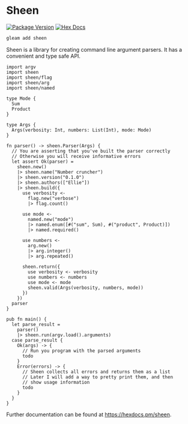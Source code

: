 # Sheen

[![Package Version](https://img.shields.io/hexpm/v/sheen)](https://hex.pm/packages/sheen)
[![Hex Docs](https://img.shields.io/badge/hex-docs-ffaff3)](https://hexdocs.pm/sheen/)

```sh
gleam add sheen
```

Sheen is a library for creating command line argument parsers. It has a convenient and type safe API.

```gleam
import argv
import sheen
import sheen/flag
import sheen/arg
import sheen/named

type Mode {
  Sum
  Product
}

type Args {
  Args(verbosity: Int, numbers: List(Int), mode: Mode)
}

fn parser() -> sheen.Parser(Args) {
  // You are asserting that you've built the parser correctly
  // Otherwise you will receive informative errors
  let assert Ok(parser) =
    sheen.new()
    |> sheen.name("Number cruncher")
    |> sheen.version("0.1.0")
    |> sheen.authors(["Ellie"])
    |> sheen.build({
      use verbosity <-
        flag.new("verbose")
        |> flag.count()

      use mode <-
        named.new("mode")
        |> named.enum([#("sum", Sum), #("product", Product)])
        |> named.required()

      use numbers <-
        arg.new()
        |> arg.integer()
        |> arg.repeated()

      sheen.return({
        use verbosity <- verbosity
        use numbers <- numbers
        use mode <- mode
        sheen.valid(Args(verbosity, numbers, mode))
      })
    })
  parser
}

pub fn main() {
  let parse_result =
    parser()
    |> sheen.run(argv.load().arguments)
  case parse_result {
    Ok(args) -> {
      // Run you program with the parsed arguments
      todo
    }
    Error(errors) -> {
      // Sheen collects all errors and returns them as a list
      // Later I will add a way to pretty print them, and then
      // show usage information
      todo
    }
  }
}
```

Further documentation can be found at <https://hexdocs.pm/sheen>.
